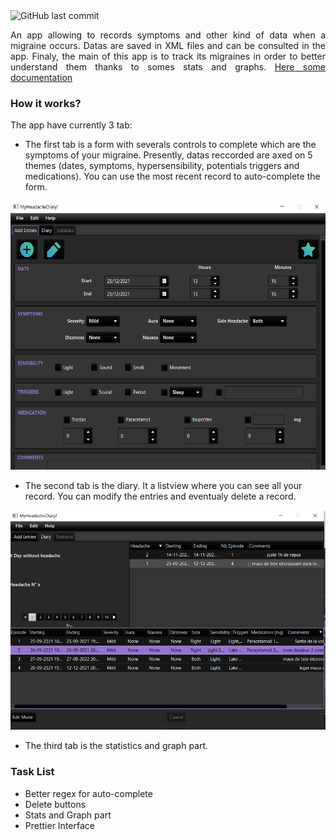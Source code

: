 
<img alt="GitHub last commit" src="https://img.shields.io/github/last-commit/elshindr/MyHeadacheDiary?style=for-the-badge">
<p align = "justify">
An app allowing to records symptoms and other kind of data when a migraine occurs. Datas are saved in XML files and can be consulted in the app. Finaly, the main of this app is to track its migraines in order to better understand them thanks to somes stats and graphs.
<a href="https://elshindr.github.io/MyHeadacheDiary/Doxygen/html/index.html"> Here some documentation </a>
</p>



### How it works?
The app have currently 3 tab:
- The first tab is a form with severals controls to complete which are the symptoms of your migraine. Presently, datas reccorded are axed on 5 themes (dates, symptoms, hypersensibility, potentials triggers and medications). You can use the most recent record to auto-complete the form.
<p align="center">
  <img src="https://github.com/Elshindr/MyHeadacheDiary/blob/main/docs/Maquette/TabAddMigraine_exemple_min.png?raw=true" alt="Sublime's custom image"/>
</p>

- The second tab is the diary. It a listview where you can see all your record. You can modify the entries and eventualy delete a record.
<p align="center">
  <img src="https://github.com/Elshindr/MyHeadacheDiary/blob/main/docs/Maquette/TabDiary_exemple_min.png?raw=true" alt="Sublime's custom image"/>
</p>

- The third tab is the statistics and graph part.


### Task List
- Better regex for auto-complete
- Delete buttons
- Stats and Graph part
- Prettier Interface
